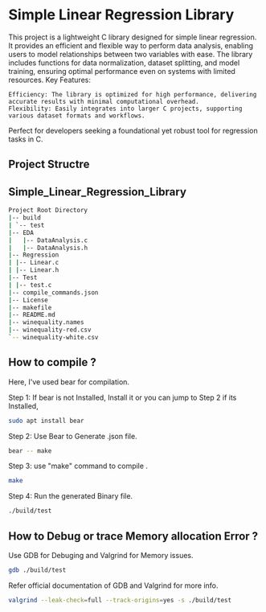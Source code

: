 # Simple Linear Regression Library

This project is a lightweight C library designed for simple linear regression. It provides an efficient and flexible way to perform data analysis, enabling users to model relationships between two variables with ease. The library includes functions for data normalization, dataset splitting, and model training, ensuring optimal performance even on systems with limited resources.
Key Features:

    Efficiency: The library is optimized for high performance, delivering accurate results with minimal computational overhead.
    Flexibility: Easily integrates into larger C projects, supporting various dataset formats and workflows.

Perfect for developers seeking a foundational yet robust tool for regression tasks in C.

## Project Structre

## Simple_Linear_Regression_Library

```bash
Project Root Directory
|-- build
| `-- test
|-- EDA
|   |-- DataAnalysis.c
|   |-- DataAnalysis.h
|-- Regression
| |-- Linear.c
| |-- Linear.h
|-- Test
| |-- test.c
|-- compile_commands.json
|-- License
|-- makefile
|-- README.md
|-- winequality.names
|-- winequality-red.csv
`-- winequality-white.csv
```

## How to compile ?

Here, I've used bear for compilation.

Step 1: If bear is not Installed, Install it or you can jump to Step 2 if its Installed,

```bash
sudo apt install bear
```

Step 2: Use Bear to Generate .json file.

```bash
bear -- make
```

Step 3: use "make" command to compile .

```bash
make
```

Step 4: Run the generated Binary file.

```bash
./build/test
```

## How to Debug or trace Memory allocation Error ?

Use GDB for Debuging and Valgrind for Memory issues.

```bash
gdb ./build/test
```

Refer official documentation of GDB and Valgrind for more info.

```bash
valgrind --leak-check=full --track-origins=yes -s ./build/test
```
